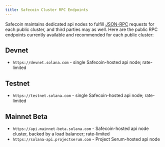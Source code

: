 ```yaml
---
title: Safecoin Cluster RPC Endpoints
---
```


Safecoin maintains dedicated api nodes to fulfill [JSON-RPC](developing/clients/jsonrpc-api.md)
requests for each public cluster, and third parties may as well. Here are the
public RPC endpoints currently available and recommended for each public cluster:

## Devnet

- `https://devnet.solana.com` - single Safecoin-hosted api node; rate-limited

## Testnet

- `https://testnet.solana.com` - single Safecoin-hosted api node; rate-limited

## Mainnet Beta

- `https://api.mainnet-beta.solana.com` - Safecoin-hosted api node cluster, backed by a load balancer; rate-limited
- `https://solana-api.projectserum.com` - Project Serum-hosted api node
